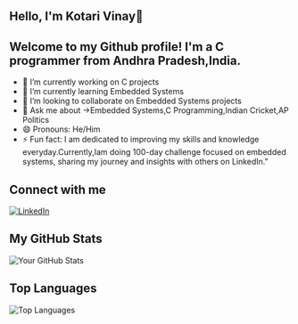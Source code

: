 ## Hello, I'm Kotari Vinay👋

## Welcome to my Github profile! I'm a C programmer from Andhra Pradesh,India.

<!--
**KotariVinay/KotariVinay** is a ✨ _special_ ✨ repository because its `README.md` (this file) appears on your GitHub profile.

Here are some ideas to get you started:
-->

- 🔭 I’m currently working on C projects
- 🌱 I’m currently learning Embedded Systems
- 👯 I’m looking to collaborate on Embedded Systems projects
- 💬 Ask me about ->Embedded Systems,C Programming,Indian Cricket,AP Politics
- 😄 Pronouns: He/Him
- ⚡ Fun fact: I am dedicated to improving my skills and knowledge everyday.Currently,Iam doing 100-day challenge focused on embedded systems, sharing my journey and insights with others on LinkedIn."


## Connect with me

[![LinkedIn](https://img.shields.io/badge/LinkedIn-Profile-blue?logo=linkedin&logoColor=white)](https://www.linkedin.com/in/KotariVinay)



## My GitHub Stats

![Your GitHub Stats](https://github-readme-stats.vercel.app/api?username=KotariVinay&show_icons=true)

## Top Languages

![Top Languages](https://github-readme-stats.vercel.app/api/top-langs/?username=KotariVinay&layout=compact)
